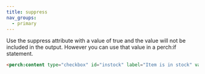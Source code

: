 ```yaml
---
title: suppress
nav_groups:
  - primary
---
```


Use the suppress attribute with a value of true and the value will not be included in the output. However you can use that value in a perch:if statement.

```html
<perch:content type="checkbox" id="instock" label="Item is in stock" value="true" suppress>
```
